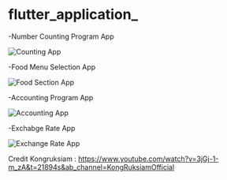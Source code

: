 # flutter_application_

-Number Counting Program App 

![Counting App](https://user-images.githubusercontent.com/100192085/170450659-0e86e7cc-de3d-48b6-8787-5134cff8a047.jpg)


-Food Menu Selection App

![Food Section App](https://user-images.githubusercontent.com/100192085/170452031-b1052f78-1593-44f9-afa0-fedbc3a57bd5.jpg)


-Accounting Program App

![Accounting App](https://user-images.githubusercontent.com/100192085/170452725-a9bbe647-7a99-4a18-9eec-a3b9e71b3af1.jpg)


-Exchabge Rate App

![Exchange Rate App](https://user-images.githubusercontent.com/100192085/170453082-48066a52-3e78-4cc0-b51b-3276d8d8f554.jpg)




Credit Kongruksiam : https://www.youtube.com/watch?v=3jGj-1-m_zA&t=21894s&ab_channel=KongRuksiamOfficial
